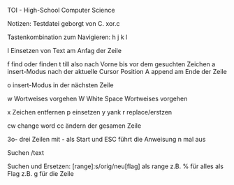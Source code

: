 TOI - High-School Computer Science 

Notizen: Testdatei geborgt von C. xor.c

Tastenkombination zum Navigieren: h j k l

I    Einsetzen von Text am Anfag der Zeile

f    find oder finden
t    till also nach Vorne bis vor dem gesuchten Zeichen
a    insert-Modus nach der aktuelle Cursor Position
A    append am Ende der Zeile

o    insert-Modus in der nächsten Zeile

w    Wortweises vorgehen
W    White Space Wortweises vorgehen

x    Zeichen entfernen
p    einsetzen
y    yank
r    replace/erstzen

cw   change word
cc   ändern der gesamen Zeile

3o-  drei Zeilen mit - als Start und ESC führt die Anweisung n mal aus

Suchen /text

Suchen und Ersetzen:    [range]:s/orig/neu[flag]
als range z.B. % für alles
als Flag z.B. g für die Zeile

